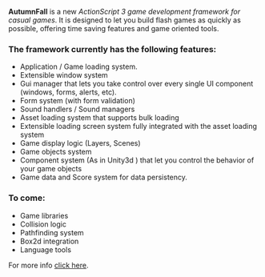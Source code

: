 **AutumnFall** is a new _ActionScript 3 game development framework for casual games_. It is designed to let you build flash games as quickly as possible, offering time saving features and game oriented tools.

### The framework currently has the following features: ###

  * Application / Game loading system.
  * Extensible window system
  * Gui manager that lets you take control over every single UI component (windows, forms, alerts, etc).
  * Form system (with form validation)
  * Sound handlers / Sound managers
  * Asset loading system that supports bulk loading
  * Extensible loading screen system fully integrated with the asset loading system
  * Game display logic (Layers, Scenes)
  * Game objects system
  * Component system (As in Unity3d ) that let you control the behavior of your game objects
  * Game data and Score system for data persistency.

### To come: ###

  * Game libraries
  * Collision logic
  * Pathfinding system
  * Box2d integration
  * Language tools

For more info [click here](Description.md).